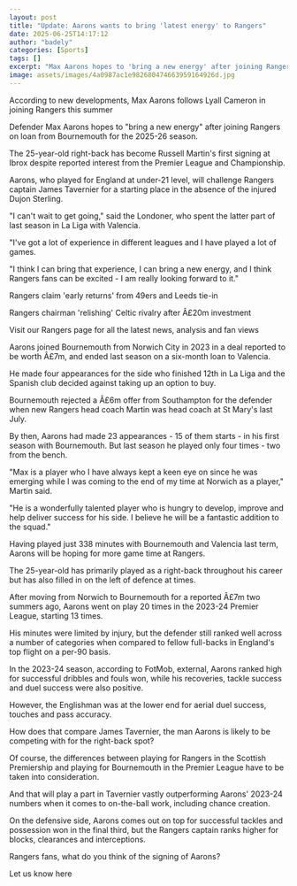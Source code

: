 ```yaml
---
layout: post
title: "Update: Aarons wants to bring 'latest energy' to Rangers"
date: 2025-06-25T14:17:12
author: "badely"
categories: [Sports]
tags: []
excerpt: "Max Aarons hopes to 'bring a new energy' after joining Rangers on loan from Bournemouth for the 2025-26 season."
image: assets/images/4a0987ac1e982680474663959164926d.jpg
---
```


According to new developments, Max Aarons follows Lyall Cameron in joining Rangers this summer

Defender Max Aarons hopes to "bring a new energy" after joining Rangers on loan from Bournemouth for the 2025-26 season.

The 25-year-old right-back has become Russell Martin's first signing at Ibrox despite reported interest from the Premier League and Championship.

Aarons, who played for England at under-21 level, will challenge Rangers captain James Tavernier for a starting place in the absence of the injured Dujon Sterling.

"I can't wait to get going," said the Londoner, who spent the latter part of last season in La Liga with Valencia. 

"I've got a lot of experience in different leagues and I have played a lot of games. 

"I think I can bring that experience, I can bring a new energy, and I think Rangers fans can be excited - I am really looking forward to it."

Rangers claim 'early returns' from 49ers and Leeds tie-in

Rangers chairman 'relishing' Celtic rivalry after Â£20m investment

Visit our Rangers page for all the latest news, analysis and fan views

Aarons joined Bournemouth from Norwich City in 2023 in a deal reported to be worth Â£7m, and ended last season on a six-month loan to Valencia.

He made four appearances for the side who finished 12th in La Liga and the Spanish club decided against taking up an option to buy.

Bournemouth rejected a Â£6m offer from Southampton for the defender when new Rangers head coach Martin was head coach at St Mary's last July.

By then, Aarons had made 23 appearances - 15 of them starts - in his first season with Bournemouth. But last season he played only four times - two from the bench.

"Max is a player who I have always kept a keen eye on since he was emerging while I was coming to the end of my time at Norwich as a player," Martin said.

"He is a wonderfully talented player who is hungry to develop, improve and help deliver success for his side. I believe he will be a fantastic addition to the squad."

Having played just 338 minutes with Bournemouth and Valencia last term, Aarons will be hoping for more game time at Rangers.

The 25-year-old has primarily played as a right-back throughout his career but has also filled in on the left of defence at times.

After moving from Norwich to Bournemouth for a reported Â£7m two summers ago, Aarons went on play 20 times in the 2023-24 Premier League, starting 13 times.

His minutes were limited by injury, but the defender still ranked well across a number of categories when compared to fellow full-backs in England's top flight on a per-90 basis.

In the 2023-24 season, according to FotMob, external, Aarons ranked high for successful dribbles and fouls won, while his recoveries, tackle success and duel success were also positive.

However, the Englishman was at the lower end for aerial duel success, touches and pass accuracy.

How does that compare James Tavernier, the man Aarons is likely to be competing with for the right-back spot?

Of course, the differences between playing for Rangers in the Scottish Premiership and playing for Bournemouth in the Premier League have to be taken into consideration.

And that will play a part in Tavernier vastly outperforming Aarons' 2023-24 numbers when it comes to on-the-ball work, including chance creation.

On the defensive side, Aarons comes out on top for successful tackles and possession won in the final third, but the Rangers captain ranks higher for blocks, clearances and interceptions.

Rangers fans, what do you think of the signing of Aarons?

Let us know here

